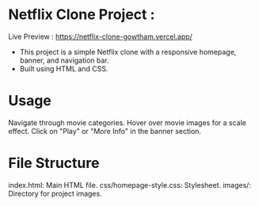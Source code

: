 # Netflix Clone Project :

Live Preview : https://netflix-clone-gowtham.vercel.app/

- This project is a simple Netflix clone with a responsive homepage, banner, and navigation bar.
- Built using HTML and CSS.

# Usage

Navigate through movie categories.
Hover over movie images for a scale effect.
Click on "Play" or "More Info" in the banner section.

# File Structure

index.html: Main HTML file.
css/homepage-style.css: Stylesheet.
images/: Directory for project images.
